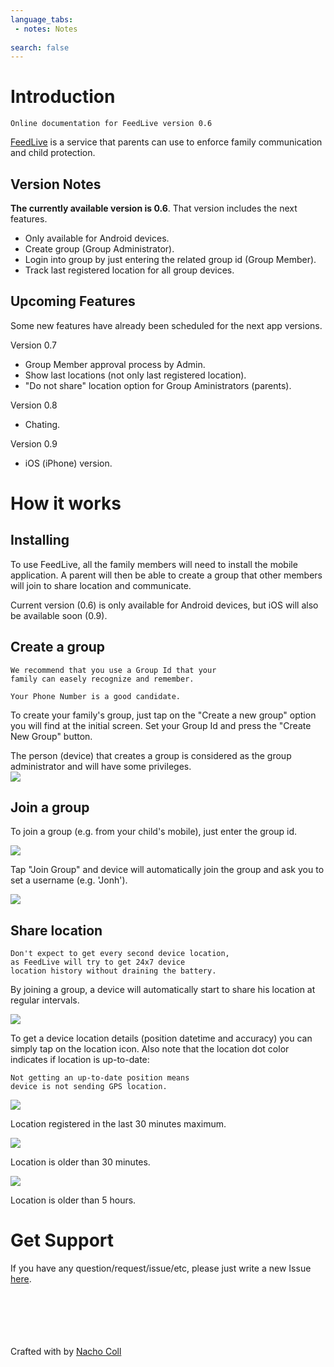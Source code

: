 ```yaml
---
language_tabs:
 - notes: Notes
 
search: false
---
```


# Introduction

```notes
Online documentation for FeedLive version 0.6  
```

[FeedLive](http://www.feedlive.com) is a service that parents can use to enforce family communication and child protection. 


## Version Notes

**The currently available version is 0.6**. That version includes the next features.

- Only available for Android devices.
- Create group (Group Administrator).
- Login into group by just entering the related group id (Group Member).
- Track last registered location for all group devices.


## Upcoming Features

Some new features have already been scheduled for the next app versions.

Version 0.7

- Group Member approval process by Admin.
- Show last locations (not only last registered location).
- "Do not share" location option for Group Aministrators (parents).


Version 0.8

- Chating.

Version 0.9

- iOS (iPhone) version.


# How it works

## Installing

To use FeedLive, all the family members will need to install the mobile application. A parent will then be able to create a group that other members will join to share location and communicate.

<aside class="warning">
Current version (0.6) is only available for Android devices, but iOS will also be available soon (0.9).
</aside>


## Create a group

```notes
We recommend that you use a Group Id that your 
family can easely recognize and remember.

Your Phone Number is a good candidate.
```

To create your family's group, just tap on the "Create a new group" option you will find at the initial screen. Set your Group Id and press the "Create New Group" button.

<aside class="notice">
The person (device) that creates a group is considered as the group administrator and will have some privileges.
</aside>

<img src="images/feedlive_create_group.jpg" class="img-photo" />


## Join a group

To join a group (e.g. from your child's mobile), just enter the group id. 

<img src="images/feedlive_join_group.jpg" class="img-photo" />

Tap "Join Group" and device will automatically join the group and ask you to set a username (e.g. 'Jonh').

<img src="images/feedlive_join_group_username.jpg" class="img-photo" />


## Share location

```notes
Don't expect to get every second device location, 
as FeedLive will try to get 24x7 device 
location history without draining the battery.
```

By joining a group, a device will automatically start to share his location at regular intervals. 

<img src="images/feedlive_map.jpg" class="img-photo" />

To get a device location details (position datetime and accuracy) you can simply tap on the location icon. Also note that the location dot color indicates if location is up-to-date:

```notes
Not getting an up-to-date position means
device is not sending GPS location.
```

<img src="images/feedlive_dot_green.png" style="align:left; margin-left:0; margin-bottom:0"/>

Location registered in the last 30 minutes maximum.

<img src="images/feedlive_dot_orange.png" style="align:left; margin-left:0; margin-bottom:0"/>

Location is older than 30 minutes.

<img src="images/feedlive_dot_red.png" style="align:left; margin-left:0; margin-bottom:0"/>

Location is older than 5 hours.

# Get Support

If you have any question/request/issue/etc, please just write a new Issue [here](https://github.com/NachoColl/com.feedlive.help/issues).

<br/>
<br/>
<br/>
<br/>
<br/>
 Crafted with <i class="fa fa-heart blue"></i> by <a href="http://nachocoll.website/" class="red" target="_blank">Nacho Coll</a>